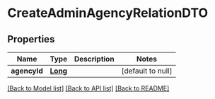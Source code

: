 # CreateAdminAgencyRelationDTO
## Properties

Name | Type | Description | Notes
------------ | ------------- | ------------- | -------------
**agencyId** | [**Long**](long.md) |  | [default to null]

[[Back to Model list]](../README.md#documentation-for-models) [[Back to API list]](../README.md#documentation-for-api-endpoints) [[Back to README]](../README.md)

